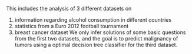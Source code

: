 This includes the analysis of 3 different datasets on 
1. information regarding alcohol consumption in different countries
2. statistics from a Euro 2012 football tournament
3. breast cancer dataset
We only infer solutions of some basic questions from the first two datasets, and the goal is to predict malignancy of tumors using a optimal decision tree classifier for the third dataset.
